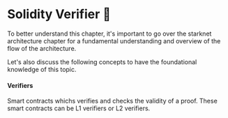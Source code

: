 # Solidity Verifier 🚧

To better understand this chapter, it's important to go over the starknet architecture chapter for a fundamental understanding and overview of the flow of the architecture. 

Let's also discuss the following concepts to have the foundational knowledge of this topic.

#### Verifiers 
Smart contracts whichs verifies and checks the validity of a proof. These smart contracts can be L1 verifiers or L2 verifiers.

